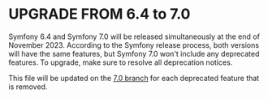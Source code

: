 UPGRADE FROM 6.4 to 7.0
=======================

Symfony 6.4 and Symfony 7.0 will be released simultaneously at the end of November 2023. According to the Symfony
release process, both versions will have the same features, but Symfony 7.0 won't include any deprecated features.
To upgrade, make sure to resolve all deprecation notices.

This file will be updated on the [7.0 branch](https://github.com/symfony/symfony/blob/7.0/UPGRADE-7.0.md) for each
deprecated feature that is removed.
 